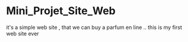 # Mini_Projet_Site_Web
it's a simple web site , that we can buy a parfum en line .. this is my first web site ever
